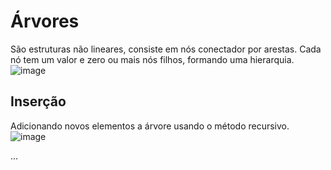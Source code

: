 # Árvores
São estruturas não lineares, consiste em nós conectador por arestas. Cada nó tem um valor e zero ou mais nós filhos, formando uma hierarquia.
![image](https://github.com/GabrielRoOl/C/assets/144238400/6da62326-7392-4db5-b444-e64ff8cc5a02)
## Inserção
Adicionando novos elementos a árvore usando o método recursivo.
![image](https://github.com/GabrielRoOl/C/assets/144238400/e31953a6-96d6-4e7e-853e-8c6d1e94077a)


...
